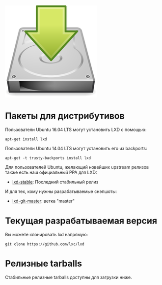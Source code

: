 ![Download icon](/static/img/download.png)

# Пакеты для дистрибутивов
Пользователи Ubuntu 16.04 LTS могут установить LXD с помощью:

    apt-get install lxd

Пользователи Ubuntu 14.04 LTS могут установить его из backports:

    apt-get -t trusty-backports install lxd

Для пользователей Ubuntu, желающий новейших upstream релизов также есть наш официальный PPA для LXD:

 * [lxd-stable](https://launchpad.net/~ubuntu-lxc/+archive/lxd-stable): Последний стабильный релиз

И для тех, кому нужны разрабатываемые снэпшоты:

 * [lxd-git-master](https://launchpad.net/~ubuntu-lxc/+archive/lxd-git-master): ветка "master"

# Текущая разрабатываемая версия

Вы можете клонировать lxd напрямую:

    git clone https://github.com/lxc/lxd

# Релизные tarballs

Стабильные релизные tarballs доступны для загрузки ниже.
